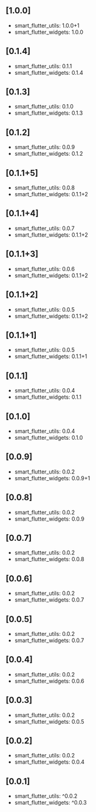 ## [1.0.0]

* smart_flutter_utils: 1.0.0+1
* smart_flutter_widgets: 1.0.0

## [0.1.4]

* smart_flutter_utils: 0.1.1
* smart_flutter_widgets: 0.1.4

## [0.1.3]

* smart_flutter_utils: 0.1.0
* smart_flutter_widgets: 0.1.3

## [0.1.2]

* smart_flutter_utils: 0.0.9
* smart_flutter_widgets: 0.1.2

## [0.1.1+5]

* smart_flutter_utils: 0.0.8
* smart_flutter_widgets: 0.1.1+2

## [0.1.1+4]

* smart_flutter_utils: 0.0.7
* smart_flutter_widgets: 0.1.1+2

## [0.1.1+3]

* smart_flutter_utils: 0.0.6
* smart_flutter_widgets: 0.1.1+2

## [0.1.1+2]

* smart_flutter_utils: 0.0.5
* smart_flutter_widgets: 0.1.1+2

## [0.1.1+1]

* smart_flutter_utils: 0.0.5
* smart_flutter_widgets: 0.1.1+1

## [0.1.1]

* smart_flutter_utils: 0.0.4
* smart_flutter_widgets: 0.1.1

## [0.1.0]

* smart_flutter_utils: 0.0.4
* smart_flutter_widgets: 0.1.0

## [0.0.9]

* smart_flutter_utils: 0.0.2
* smart_flutter_widgets: 0.0.9+1

## [0.0.8]

* smart_flutter_utils: 0.0.2
* smart_flutter_widgets: 0.0.9

## [0.0.7]

* smart_flutter_utils: 0.0.2
* smart_flutter_widgets: 0.0.8

## [0.0.6]

* smart_flutter_utils: 0.0.2
* smart_flutter_widgets: 0.0.7

## [0.0.5]

* smart_flutter_utils: 0.0.2
* smart_flutter_widgets: 0.0.7

## [0.0.4]

* smart_flutter_utils: 0.0.2
* smart_flutter_widgets: 0.0.6

## [0.0.3]

* smart_flutter_utils: 0.0.2
* smart_flutter_widgets: 0.0.5

## [0.0.2]

* smart_flutter_utils: 0.0.2
* smart_flutter_widgets: 0.0.4

## [0.0.1]

* smart_flutter_utils: ^0.0.2
* smart_flutter_widgets: ^0.0.3
